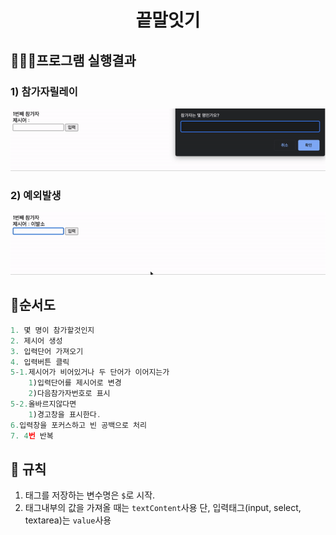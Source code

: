 <h1 align="middle">
    끝말잇기 </h1>

## 👨🏻‍💻프로그램 실행결과 ##

### 1) 참가자릴레이

<img width="600" src='../images/word_play.gif'>

### 2) 예외발생

<img src="../images/word_play_alert.gif">

## 🚦순서도
```js
1. 몇 명이 참가할것인지
2. 제시어 생성
3. 입력단어 가져오기
4. 입력버튼 클릭
5-1.제시어가 비어있거나 두 단어가 이어지는가
    1)입력단어를 제시어로 변경
    2)다음참가자번호로 표시
5-2.올바르지않다면
    1)경고창을 표시한다.
6.입력창을 포커스하고 빈 공백으로 처리
7. 4번 반복
```
## 📌 규칙

1) 태그를 저장하는 변수명은 `$`로 시작.
2) 태그내부의 값을 가져올 때는 `textContent`사용 단, 입력태그(input, select, textarea)는 `value`사용